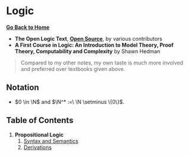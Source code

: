 # Logic

[**Go Back to Home**](../../README.md)

* **The Open Logic Text**, [**Open Source**](https://github.com/OpenLogicProject/OpenLogic), by various contributors
* **A First Course in Logic: An Introduction to Model Theory, Proof Theory, Computability and Complexity** by Shawn Hedman

> Compared to my other notes, my own taste is much more involved and preferred over textbooks given above.

## Notation

* $0 \in \N$ and $\N^* :=\ \N \setminus \{0\}$.

## Table of Contents

1. **Propositional Logic**
    1. [Syntax and Semantics](./01-propositional-logic/01-syntax-and-semantics.md)
    2. [Derivations](./01-propositional-logic/02-derivations.md)
